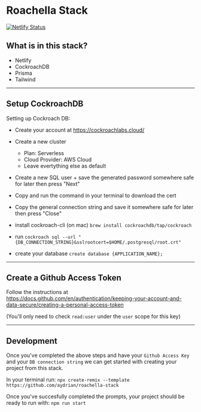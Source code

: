 # Roachella Stack

[![Netlify Status](https://api.netlify.com/api/v1/badges/4fbde27d-d6fb-4c9f-a30f-79f464f60214/deploy-status)](https://app.netlify.com/sites/roachella-stack/deploys)

## What is in this stack?
- Netlify
- CockroachDB
- Prisma
- Tailwind

---

## Setup CockroachDB 

Setting up Cockroach DB:

- Create your account at https://cockroachlabs.cloud/

- Create a new cluster
  - Plan: Serverless
  - Cloud Provider: AWS Cloud
  - Leave evertything else as default

- Create a new SQL user + save the generated password somewhere safe for later then press "Next"

- Copy and run the command in your terminal to download the cert 

- Copy the general connection string and save it somewhere safe for later then press "Close"

- install cockroach-cli (on mac) 
`brew install cockroachdb/tap/cockroach`

- run 
`cockroach sql --url "{DB_CONNECTION_STRING}&sslrootcert=$HOME/.postgresql/root.crt"`

- create your database 
`create database {APPLICATION_NAME};`

---

## Create a Github Access Token

Follow the instructions at https://docs.github.com/en/authentication/keeping-your-account-and-data-secure/creating-a-personal-access-token

(You'll only need to check `read:user` under the `user` scope for this key)


---
## Development

Once you've completed the above steps and have your `Github Access Key` and your `DB connection string` we can get started with creating your project from this stack.

In your terminal run:
`npx create-remix --template https://github.com/aydrian/roachella-stack`

Once you've succesfully completed the prompts, your project should be ready to run with:
`npm run start`
